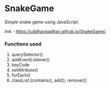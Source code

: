 # SnakeGame
 Simple snake game using JavaScript.

link - https://uddhavsjadhav.github.io/SnakeGame/

### Functions used
1. querySelector()
2. addEventListener()
3. keyCode
4. setAttribute()
5. forEach()
6. classList.[contains(), add(), remove()]
